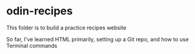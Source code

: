# odin-recipes
This folder is to build a practice recipes website

So far, I've learned HTML primarily, setting up a Git repo, and how to use Terminal commands
